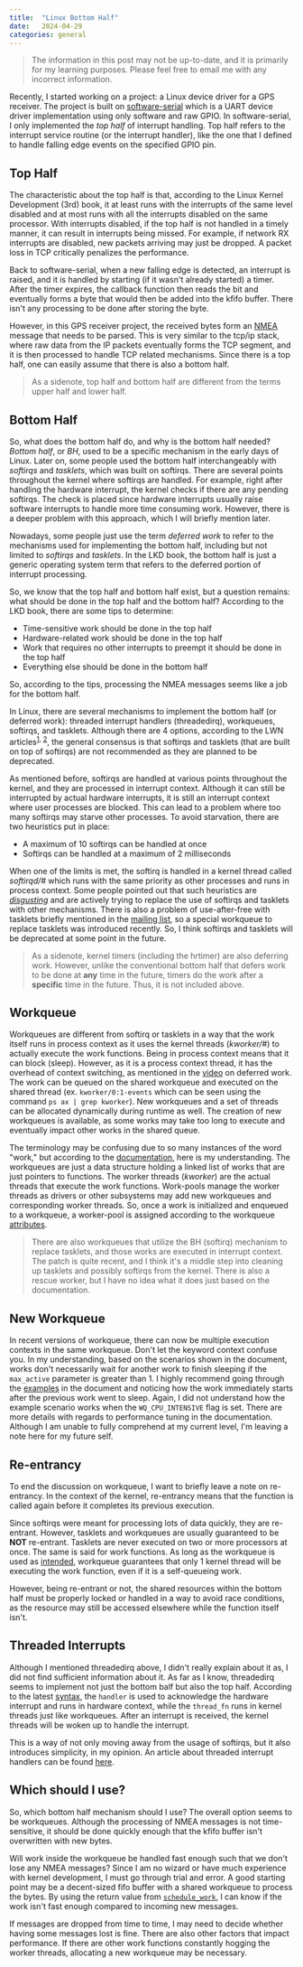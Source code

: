 ```yaml
---
title:  "Linux Bottom Half"
date:   2024-04-29
categories: general
---
```


> The information in this post may not be up-to-date, and it is primarily for my learning purposes.
Please feel free to email me with any incorrect information.

Recently, I started working on a project: a Linux device driver for a GPS receiver.
The project is built on [software-serial](https://github.com/thinkty/software-serial) which is a UART device driver implementation using only software and raw GPIO.
In software-serial, I only implemented the *top half* of interrupt handling.
Top half refers to the interrupt service routine (or the interrupt handler), like the one that I defined to handle falling edge events on the specified GPIO pin.

## Top Half

The characteristic about the top half is that, according to the Linux Kernel Development (3rd) book, it at least runs with the interrupts of the same level disabled and at most runs with all the interrupts disabled on the same processor.
With interrupts disabled, if the top half is not handled in a timely manner, it can result in interrupts being missed.
For example, if network RX interrupts are disabled, new packets arriving may just be dropped.
A packet loss in TCP critically penalizes the performance.

Back to software-serial, when a new falling edge is detected, an interrupt is raised, and it is handled by starting (if it wasn't already started) a timer.
After the timer expires, the callback function then reads the bit and eventually forms a byte that would then be added into the kfifo buffer.
There isn't any processing to be done after storing the byte.

However, in this GPS receiver project, the received bytes form an [NMEA](https://en.wikipedia.org/wiki/NMEA_0183) message that needs to be parsed.
This is very similar to the tcp/ip stack, where raw data from the IP packets eventually forms the TCP segment, and it is then processed to handle TCP related mechanisms.
Since there is a top half, one can easily assume that there is also a bottom half.
> As a sidenote, top half and bottom half are different from the terms upper half and lower half.

## Bottom Half

So, what does the bottom half do, and why is the bottom half needed?
*Bottom half*, or *BH*, used to be a specific mechanism in the early days of Linux.
Later on, some people used the bottom half interchangeably with *softirqs* and *tasklets*, which was built on softirqs.
There are several points throughout the kernel where softirqs are handled.
For example, right after handling the hardware interrupt, the kernel checks if there are any pending softirqs.
The check is placed since hardware interrupts usually raise software interrupts to handle more time consuming work.
However, there is a deeper problem with this approach, which I will briefly mention later.

Nowadays, some people just use the term *deferred work* to refer to the mechanisms used for implementing the bottom half, including but not limited to *softirqs* and *tasklets*.
In the LKD book, the bottom half is just a generic operating system term that refers to the deferred portion of interrupt processing.

So, we know that the top half and bottom half exist, but a question remains: what should be done in the top half and the bottom half?
According to the LKD book, there are some tips to determine:
- Time-sensitive work should be done in the top half
- Hardware-related work should be done in the top half
- Work that requires no other interrupts to preempt it should be done in the top half
- Everything else should be done in the bottom half

So, according to the tips, processing the NMEA messages seems like a job for the bottom half.

In Linux, there are several mechanisms to implement the bottom half (or deferred work): threaded interrupt handlers (threadedirq), workqueues, softirqs, and tasklets.
Although there are 4 options, according to the LWN articles<sup>[1](https://lwn.net/Articles/925540/), [2](https://lwn.net/Articles/960041/)</sup>, the general consensus is that softirqs and tasklets (that are built on top of softirqs) are not recommended as they are planned to be deprecated.

As mentioned before, softirqs are handled at various points throughout the kernel, and they are processed in interrupt context.
Although it can still be interrupted by actual hardware interrupts, it is still an interrupt context where user processes are blocked.
This can lead to a problem where too many softirqs may starve other processes.
To avoid starvation, there are two heuristics put in place:
- A maximum of 10 softirqs can be handled at once
- Softirqs can be handled at a maximum of 2 milliseconds

When one of the limits is met, the softirq is handled in a kernel thread called *softirqd/#* which runs with the same priority as other processes and runs in process context.
Some people pointed out that such heuristics are [*disgusting*](https://lwn.net/Articles/940497/) and are actively trying to replace the use of softirqs and tasklets with other mechanisms.
There is also a problem of use-after-free with tasklets briefly mentioned in the [mailing list](https://lore.kernel.org/lkml/ZcACvVz83QFuSLR6@slm.duckdns.org/T/), so a special workqueue to replace tasklets was introduced recently. 
So, I think softirqs and tasklets will be deprecated at some point in the future.

> As a sidenote, kernel timers (including the hrtimer) are also deferring work.
However, unlike the conventional bottom half that defers work to be done at **any** time in the future, timers do the work after a **specific** time in the future.
Thus, it is not included above. 

## Workqueue

Workqueues are different from softirq or tasklets in a way that the work itself runs in process context as it uses the kernel threads (*kworker/#*) to actually execute the work functions.
Being in process context means that it can block (sleep).
However, as it is a process context thread, it has the overhead of context switching, as mentioned in the [video](https://www.youtube.com/watch?v=rmv40f5K8AI) on deferred work.
The work can be queued on the shared workqueue and executed on the shared thread (ex. `kworker/0:1-events` which can be seen using the command `ps ax | grep kworker`).
New workqueues and a set of threads can be allocated dynamically during runtime as well.
The creation of new workqueues is available, as some works may take too long to execute and eventually impact other works in the shared queue.

The terminology may be confusing due to so many instances of the word "work," but according to the [documentation](https://docs.kernel.org/next/core-api/workqueue.html), here is my understanding.
The workqueues are just a data structure holding a linked list of works that are just pointers to functions.
The worker threads (*kworker*) are the actual threads that execute the work functions.
Work-pools manage the worker threads as drivers or other subsystems may add new workqueues and corresponding worker threads.
So, once a work is initialized and enqueued to a workqueue, a worker-pool is assigned according to the workqueue [attributes](https://docs.kernel.org/next/core-api/workqueue.html#flags).

> There are also workqueues that utilize the BH (softirq) mechanism to replace tasklets, and those works are executed in interrupt context.
The patch is quite recent, and I think it's a middle step into cleaning up tasklets and possibly softirqs from the kernel. There is also a rescue worker, but I have no idea what it does just based on the documentation.

## New Workqueue

In recent versions of workqueue, there can now be multiple execution contexts in the same workqueue.
Don't let the keyword context confuse you.
In my understanding, based on the scenarios shown in the document, works don't necessarily wait for another work to finish sleeping if the `max_active` parameter is greater than 1.
I highly recommend going through the [examples](https://docs.kernel.org/next/core-api/workqueue.html#example-execution-scenarios) in the document and noticing how the work immediately starts after the previous work went to sleep.
Again, I did not understand how the example scenario works when the `WQ_CPU_INTENSIVE` flag is set.
There are more details with regards to performance tuning in the documentation.
Although I am unable to fully comprehend at my current level, I'm leaving a note here for my future self.

## Re-entrancy

To end the discussion on workqueue, I want to briefly leave a note on re-entrancy.
In the context of the kernel, re-entrancy means that the function is called again before it completes its previous execution.

Since softirqs were meant for processing lots of data quickly, they are re-entrant.
However, tasklets and workqueues are usually guaranteed to be **NOT** re-entrant.
Tasklets are never executed on two or more processors at once.
The same is said for work functions.
As long as the workqueue is used as [intended](https://docs.kernel.org/next/core-api/workqueue.html#non-reentrance-conditions), workqueue guarantees that only 1 kernel thread will be executing the work function, even if it is a self-queueing work.

However, being re-entrant or not, the shared resources within the bottom half must be properly locked or handled in a way to avoid race conditions, as the resource may still be accessed elsewhere while the function itself isn't.

## Threaded Interrupts

Although I mentioned threadedirq above, I didn't really explain about it as, I did not find sufficient information about it.
As far as I know, threadedirq seems to implement not just the bottom balf but also the top half.
According to the latest [syntax](https://docs.kernel.org/core-api/genericirq.html#c.request_threaded_irq), the `handler` is used to acknowledge the hardware interrupt and runs in hardware context, while the `thread_fn` runs in kernel threads just like workqueues.
After an interrupt is received, the kernel threads will be woken up to handle the interrupt.

This is a way of not only moving away from the usage of softirqs, but it also introduces simplicity, in my opinion.
An article about threaded interrupt handlers can be found [here](https://lwn.net/Articles/302043/).

## Which should I use?

So, which bottom half mechanism should I use?
The overall option seems to be workqueues.
Although the processing of NMEA messages is not time-sensitive, it should be done quickly enough that the kfifo buffer isn't overwritten with new bytes.

Will work inside the workqueue be handled fast enough such that we don't lose any NMEA messages?
Since I am no wizard or have much experience with kernel development, I must go through trial and error.
A good starting point may be a decent-sized fifo buffer with a shared workqueue to process the bytes.
By using the return value from [`schedule_work`](https://elixir.bootlin.com/linux/v6.1/A/ident/schedule_work), I can know if the work isn't fast enough compared to incoming new messages.

If messages are dropped from time to time, I may need to decide whether having some messages lost is fine.
There are also other factors that impact performance.
If there are other work functions constantly hogging the worker threads, allocating a new workqueue may be necessary.
